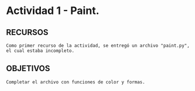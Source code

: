 # Actividad 1 - Paint.
## RECURSOS
	Como primer recurso de la actividad, se entregó un archivo "paint.py", el cual estaba incompleto.
## OBJETIVOS
	Completar el archivo con funciones de color y formas.
